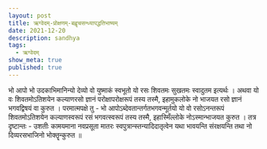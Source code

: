 ```yaml
---
layout: post
title: ऋग्वेदम्-प्रोक्षणम्-बह्वृचसन्ध्यापद्धतिभाष्यम्
date: 2021-12-20
description: sandhya
tags:
  - ऋग्वेदम्
show_meta: true
published: true
---
```



भो आपो भो उदकाभिमानिन्यो देव्यो वो युष्माकं स्वभूतो यो रसः शिवतमः सुखतमः स्वादुतम इत्यर्थः । अथवा यो वः शिवतमोऽतिशयेन 
कल्याणरसो ज्ञानं परोक्षापरोक्षरूपं तस्य तस्मै, इहामुकलोके नो भाजयत रसो ज्ञानं भगवद्विषयं वा कुरुत । परमात्मपक्षे तु - भो
 आपोऽब्देवतान्तर्गतभगवन्मूर्तयो यो वो रसोऽनन्तरूपं शिवतमोऽतिशयेन कल्याणस्वरूपं रसं भगवत्स्वरूपं तस्य तस्मै, 
इहास्मिँल्लोके नोऽस्मान्भाजयत कुरुत । तत्र दृष्टान्तः - उशतीः कामयमाना नवप्रसूता मातरः स्वपुत्रान्स्तन्यादिदातृत्वेन यथा
 भावयन्ति संरक्षयन्ति तथा नो दिव्यरसभाजिनो भोक्तॄन्कुरुत ॥ 
